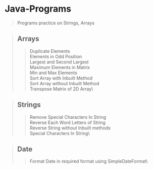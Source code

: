 # Java-Programs

>Programs practice on Strings, Arrays

>Arrays
>-------------
>>Duplicate Elements\
>>Elements in Odd Position\
>>Largest and Second Largest\
>>Maximum Elements in Matrix\
>>Min and Max Elements\
>>Sort Array with Inbuilt Method\
>>Sort Array without Inbuilt Method\
>>Transpose Matrix of 2D Array\


>Strings
>--------------
>>Remove Special Characters In String\
>>Reverse Each Word Letters of String\
>>Reverse String without Inbuilt methods\
>>Special Characters In String\

>Date
>----------------
>>Format Date in required format using SimpleDateFormat\
